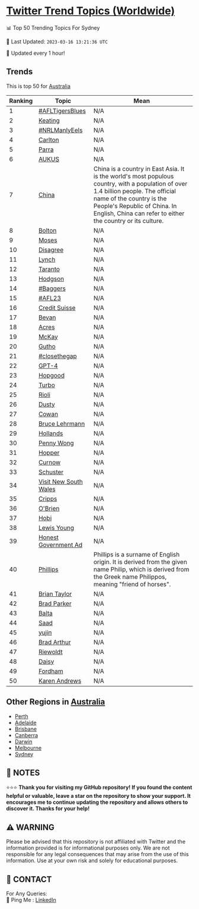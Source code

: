 [Twitter Trend Topics (Worldwide)](https://github.com/ErcinDedeoglu/Twitter-Trend-Topics)
==========


📊 Top 50 Trending Topics For Sydney

📆 Last Updated: `2023-03-16 13:21:36 UTC`

🔧 Updated every 1 hour!


## Trends

This is top 50 for [Australia](</Australia>)

| Ranking | Topic | Mean |
| ------- | ------------ | ------------ |
| 1 | [#AFLTigersBlues](http://twitter.com/search?q=%23AFLTigersBlues) | N/A |
| 2 | [Keating](http://twitter.com/search?q=Keating) | N/A |
| 3 | [#NRLManlyEels](http://twitter.com/search?q=%23NRLManlyEels) | N/A |
| 4 | [Carlton](http://twitter.com/search?q=Carlton) | N/A |
| 5 | [Parra](http://twitter.com/search?q=Parra) | N/A |
| 6 | [AUKUS](http://twitter.com/search?q=AUKUS) | N/A |
| 7 | [China](http://twitter.com/search?q=China) | China is a country in East Asia. It is the world's most populous country, with a population of over 1.4 billion people. The official name of the country is the People's Republic of China. In English, China can refer to either the country or its culture. |
| 8 | [Bolton](http://twitter.com/search?q=Bolton) | N/A |
| 9 | [Moses](http://twitter.com/search?q=Moses) | N/A |
| 10 | [Disagree](http://twitter.com/search?q=Disagree) | N/A |
| 11 | [Lynch](http://twitter.com/search?q=Lynch) | N/A |
| 12 | [Taranto](http://twitter.com/search?q=Taranto) | N/A |
| 13 | [Hodgson](http://twitter.com/search?q=Hodgson) | N/A |
| 14 | [#Baggers](http://twitter.com/search?q=%23Baggers) | N/A |
| 15 | [#AFL23](http://twitter.com/search?q=%23AFL23) | N/A |
| 16 | [Credit Suisse](http://twitter.com/search?q=Credit+Suisse) | N/A |
| 17 | [Bevan](http://twitter.com/search?q=Bevan) | N/A |
| 18 | [Acres](http://twitter.com/search?q=Acres) | N/A |
| 19 | [McKay](http://twitter.com/search?q=McKay) | N/A |
| 20 | [Gutho](http://twitter.com/search?q=Gutho) | N/A |
| 21 | [#closethegap](http://twitter.com/search?q=%23closethegap) | N/A |
| 22 | [GPT-4](http://twitter.com/search?q=GPT-4) | N/A |
| 23 | [Hopgood](http://twitter.com/search?q=Hopgood) | N/A |
| 24 | [Turbo](http://twitter.com/search?q=Turbo) | N/A |
| 25 | [Rioli](http://twitter.com/search?q=Rioli) | N/A |
| 26 | [Dusty](http://twitter.com/search?q=Dusty) | N/A |
| 27 | [Cowan](http://twitter.com/search?q=Cowan) | N/A |
| 28 | [Bruce Lehrmann](http://twitter.com/search?q=Bruce+Lehrmann) | N/A |
| 29 | [Hollands](http://twitter.com/search?q=Hollands) | N/A |
| 30 | [Penny Wong](http://twitter.com/search?q=Penny+Wong) | N/A |
| 31 | [Hopper](http://twitter.com/search?q=Hopper) | N/A |
| 32 | [Curnow](http://twitter.com/search?q=Curnow) | N/A |
| 33 | [Schuster](http://twitter.com/search?q=Schuster) | N/A |
| 34 | [Visit New South Wales](http://twitter.com/search?q=Visit+New+South+Wales) | N/A |
| 35 | [Cripps](http://twitter.com/search?q=Cripps) | N/A |
| 36 | [O'Brien](http://twitter.com/search?q=O%27Brien) | N/A |
| 37 | [Hobi](http://twitter.com/search?q=Hobi) | N/A |
| 38 | [Lewis Young](http://twitter.com/search?q=Lewis+Young) | N/A |
| 39 | [Honest Government Ad](http://twitter.com/search?q=Honest+Government+Ad) | N/A |
| 40 | [Phillips](http://twitter.com/search?q=Phillips) | Phillips is a surname of English origin. It is derived from the given name Philip, which is derived from the Greek name Philippos, meaning "friend of horses". |
| 41 | [Brian Taylor](http://twitter.com/search?q=Brian+Taylor) | N/A |
| 42 | [Brad Parker](http://twitter.com/search?q=Brad+Parker) | N/A |
| 43 | [Balta](http://twitter.com/search?q=Balta) | N/A |
| 44 | [Saad](http://twitter.com/search?q=Saad) | N/A |
| 45 | [yujin](http://twitter.com/search?q=yujin) | N/A |
| 46 | [Brad Arthur](http://twitter.com/search?q=Brad+Arthur) | N/A |
| 47 | [Riewoldt](http://twitter.com/search?q=Riewoldt) | N/A |
| 48 | [Daisy](http://twitter.com/search?q=Daisy) | N/A |
| 49 | [Fordham](http://twitter.com/search?q=Fordham) | N/A |
| 50 | [Karen Andrews](http://twitter.com/search?q=Karen+Andrews) | N/A |



## Other Regions in [Australia](</Australia>)

* [Perth](</Australia/Perth.md>)
* [Adelaide](</Australia/Adelaide.md>)
* [Brisbane](</Australia/Brisbane.md>)
* [Canberra](</Australia/Canberra.md>)
* [Darwin](</Australia/Darwin.md>)
* [Melbourne](</Australia/Melbourne.md>)
* [Sydney](</Australia/Sydney.md>)



## 📝 NOTES

⭐⭐⭐ **Thank you for visiting my GitHub repository! If you found the content helpful or valuable, leave a star on the repository to show your support. It encourages me to continue updating the repository and allows others to discover it. Thanks for your help!**


## ⚠️ WARNING

Please be advised that this repository is not affiliated with Twitter and the information provided is for informational purposes only. We are not responsible for any legal consequences that may arise from the use of this information. Use at your own risk and solely for educational purposes.


## 📨 CONTACT

 For Any Queries:  
            🏓 Ping Me : [LinkedIn](https://www.linkedin.com/in/ercindedeoglu/)
